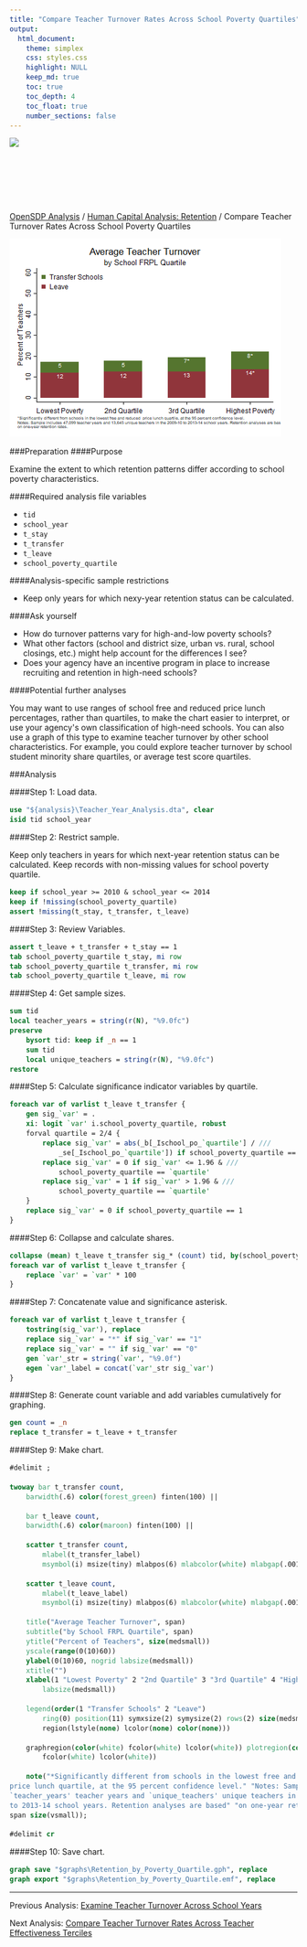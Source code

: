 ```yaml
---
title: "Compare Teacher Turnover Rates Across School Poverty Quartiles"
output: 
  html_document:
    theme: simplex
    css: styles.css
    highlight: NULL
    keep_md: true
    toc: true
    toc_depth: 4
    toc_float: true
    number_sections: false
---
```







<div class="navbar navbar-default navbar-fixed-top" id="logo">
<div class="container">
<img src="OpenSDP-Banner_crimson.jpg" style="display: block; margin: 0 auto; height: 115px;">
</div>
</div>

[OpenSDP Analysis](http://opensdp.github.io/analysis) / [Human Capital Analysis: Retention](Human_Capital_Analysis_Retention.html) / Compare Teacher Turnover Rates Across School Poverty Quartiles

![](Teacher_Turnover_by_School_Poverty_Quartile.png)

###Preparation
####Purpose

Examine the extent to which retention patterns differ according to school poverty characteristics.

####Required analysis file variables

 - `tid`
 - `school_year`
 - `t_stay`
 - `t_transfer`
 - `t_leave`
 - `school_poverty_quartile`


####Analysis-specific sample restrictions

 - Keep only years for which nexy-year retention status can be calculated.


####Ask yourself

 - How do turnover patterns vary for high-and-low poverty schools?
 - What other factors (school and district size, urban vs. rural, school closings, etc.) might help account for the differences I see?
 - Does your agency have an incentive program in place to increase recruiting and retention in high-need schools?


####Potential further analyses

You may want to use ranges of school free and reduced price lunch percentages, rather than quartiles, to make the chart easier to interpret, or use your agency's own classification of high-need schools. You can also use a graph of this type to examine teacher turnover by other school characteristics. For example, you could explore teacher turnover by school student minority share quartiles, or average test score quartiles.

###Analysis

####Step 1: Load data.


```stata
use "${analysis}\Teacher_Year_Analysis.dta", clear
isid tid school_year
```



####Step 2: Restrict sample.

Keep only teachers in years for which next-year retention status can be calculated. Keep records with non-missing values for school poverty quartile.


```stata
keep if school_year >= 2010 & school_year <= 2014 
keep if !missing(school_poverty_quartile)
assert !missing(t_stay, t_transfer, t_leave)
```


####Step 3: Review Variables.


```stata
assert t_leave + t_transfer + t_stay == 1
tab school_poverty_quartile t_stay, mi row
tab school_poverty_quartile t_transfer, mi row
tab school_poverty_quartile t_leave, mi row
```


####Step 4: Get sample sizes.


```stata
sum tid
local teacher_years = string(r(N), "%9.0fc")
preserve
	bysort tid: keep if _n == 1
	sum tid
	local unique_teachers = string(r(N), "%9.0fc")
restore
```


####Step 5: Calculate significance indicator variables by quartile.


```stata
foreach var of varlist t_leave t_transfer {
	gen sig_`var' = .
	xi: logit `var' i.school_poverty_quartile, robust
	forval quartile = 2/4 {
		replace sig_`var' = abs(_b[_Ischool_po_`quartile'] / ///
			_se[_Ischool_po_`quartile']) if school_poverty_quartile == `quartile'
		replace sig_`var' = 0 if sig_`var' <= 1.96 & ///
			school_poverty_quartile == `quartile'
		replace sig_`var' = 1 if sig_`var' > 1.96 & ///
			school_poverty_quartile == `quartile'
	}
	replace sig_`var' = 0 if school_poverty_quartile == 1
}
```


####Step 6: Collapse and calculate shares.


```stata
collapse (mean) t_leave t_transfer sig_* (count) tid, by(school_poverty_quartile)
foreach var of varlist t_leave t_transfer {
	replace `var' = `var' * 100
}
```


####Step 7: Concatenate value and significance asterisk.


```stata
foreach var of varlist t_leave t_transfer {
	tostring(sig_`var'), replace
	replace sig_`var' = "*" if sig_`var' == "1"
	replace sig_`var' = "" if sig_`var' == "0"
	gen `var'_str = string(`var', "%9.0f")
	egen `var'_label = concat(`var'_str sig_`var')
}
```


####Step 8: Generate count variable and add variables cumulatively for graphing.


```stata
gen count = _n
replace t_transfer = t_leave + t_transfer
```


####Step 9: Make chart.


```stata
#delimit ;

twoway bar t_transfer count,
	barwidth(.6) color(forest_green) finten(100) ||
	
	bar t_leave count,
	barwidth(.6) color(maroon) finten(100) ||
	
	scatter t_transfer count,
		mlabel(t_transfer_label) 
		msymbol(i) msize(tiny) mlabpos(6) mlabcolor(white) mlabgap(.001) ||
		
	scatter t_leave count,
		mlabel(t_leave_label) 
		msymbol(i) msize(tiny) mlabpos(6) mlabcolor(white) mlabgap(.001) ||,
		
	title("Average Teacher Turnover", span)
	subtitle("by School FRPL Quartile", span) 
	ytitle("Percent of Teachers", size(medsmall)) 
	yscale(range(0(10)60)) 
	ylabel(0(10)60, nogrid labsize(medsmall)) 
	xtitle("") 
	xlabel(1 "Lowest Poverty" 2 "2nd Quartile" 3 "3rd Quartile" 4 "Highest Poverty", 
		labsize(medsmall)) 
	
	legend(order(1 "Transfer Schools" 2 "Leave")
		ring(0) position(11) symxsize(2) symysize(2) rows(2) size(medsmall) 
		region(lstyle(none) lcolor(none) color(none)))
		
	graphregion(color(white) fcolor(white) lcolor(white)) plotregion(color(white) 
		fcolor(white) lcolor(white))
	
	note("*Significantly different from schools in the lowest free and reduced 
price lunch quartile, at the 95 percent confidence level." "Notes: Sample includes
`teacher_years' teacher years and `unique_teachers' unique teachers in the 2009-10
to 2013-14 school years. Retention analyses are based" "on one-year retention rates.",
span size(vsmall));

#delimit cr
```


####Step 10: Save chart.


```stata
graph save "$graphs\Retention_by_Poverty_Quartile.gph", replace
graph export "$graphs\Retention_by_Poverty_Quartile.emf", replace
```



---

Previous Analysis: [Examine Teacher Turnover Across School Years](Teacher_Turnover_by_School_Year.html)

Next Analysis: [Compare Teacher Turnover Rates Across Teacher Effectiveness Terciles](Teacher_Turnover_by_Teacher_Effectiveness_Tercile.html)
